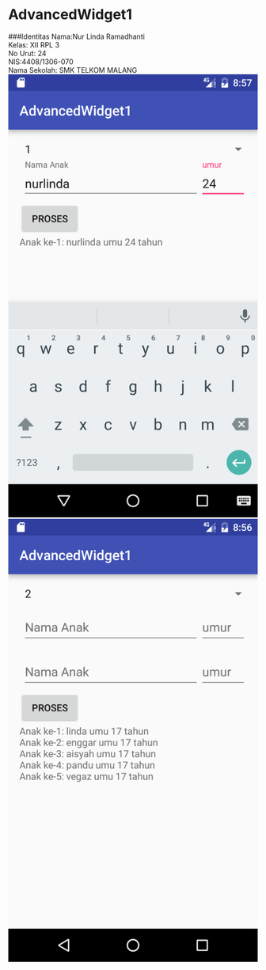 # AdvancedWidget1
###Identitas 
Nama:Nur Linda Ramadhanti<br> 
Kelas: XII RPL 3 <br>
No Urut: 24 <br>
NIS:4408/1306-070<br> 
Nama Sekolah: SMK TELKOM MALANG
![Screenshot 1](/Screenshot_1474775832.png)
![Screenshot 2](/Screenshot_1474775818.png)
